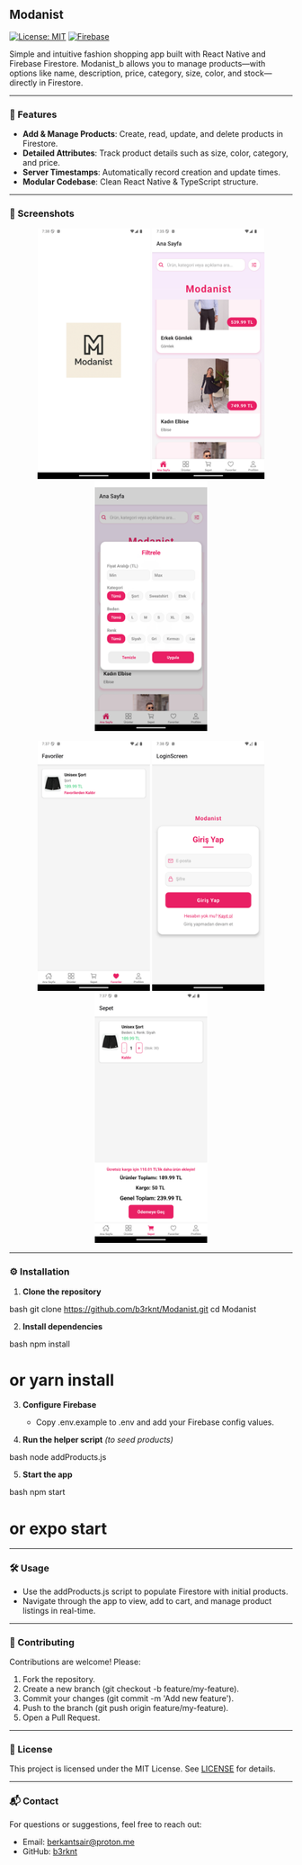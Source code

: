 ## Modanist

[![License: MIT](https://img.shields.io/badge/License-MIT-yellow.svg)](LICENSE) [![Firebase](https://img.shields.io/badge/Firestore-Database-blue.svg)](https://firebase.google.com/products/firestore)

Simple and intuitive fashion shopping app built with React Native and Firebase Firestore. Modanist\_b allows you to manage products—with options like name, description, price, category, size, color, and stock—directly in Firestore.

---

### 🚀 Features

* **Add & Manage Products**: Create, read, update, and delete products in Firestore.
* **Detailed Attributes**: Track product details such as size, color, category, and price.
* **Server Timestamps**: Automatically record creation and update times.
* **Modular Codebase**: Clean React Native & TypeScript structure.

---

### 📸 Screenshots

<p align="center">
  <img src="assets/screenshots/Logo.png" width="200"/>
  <img src="assets/screenshots/AnaSayfa.png" width="200"/>
  <img src="assets/screenshots/Filtreleme.png" width="200"/>
</p>
<p align="center">
  <img src="assets/screenshots/Favoriler.png" width="200"/>
  <img src="assets/screenshots/LoginScreen.png" width="200"/>
  <img src="assets/screenshots/Sepet.png" width="200"/>
</p>

---

### ⚙️ Installation

1. **Clone the repository**

   

bash
   git clone https://github.com/b3rknt/Modanist.git
   cd Modanist



2. **Install dependencies**

   

bash
   npm install
   # or yarn install



3. **Configure Firebase**

   * Copy .env.example to .env and add your Firebase config values.

4. **Run the helper script** *(to seed products)*

   

bash
   node addProducts.js



5. **Start the app**

   

bash
   npm start
   # or expo start



---

### 🛠️ Usage

* Use the addProducts.js script to populate Firestore with initial products.
* Navigate through the app to view, add to cart, and manage product listings in real-time.

---

### 🤝 Contributing

Contributions are welcome! Please:

1. Fork the repository.
2. Create a new branch (git checkout -b feature/my-feature).
3. Commit your changes (git commit -m 'Add new feature').
4. Push to the branch (git push origin feature/my-feature).
5. Open a Pull Request.

---

### 📄 License

This project is licensed under the MIT License. See [LICENSE](LICENSE) for details.

---

### 📬 Contact

For questions or suggestions, feel free to reach out:

* Email: [berkantsair@proton.me](mailto:berkantsair@proton.me)
* GitHub: [b3rknt](https://github.com/b3rknt)
